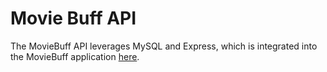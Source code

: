 # Movie Buff API

The MovieBuff API leverages MySQL and Express, which is integrated into the MovieBuff application [here](https://github.com/sdolmo/moviebuffapp).
